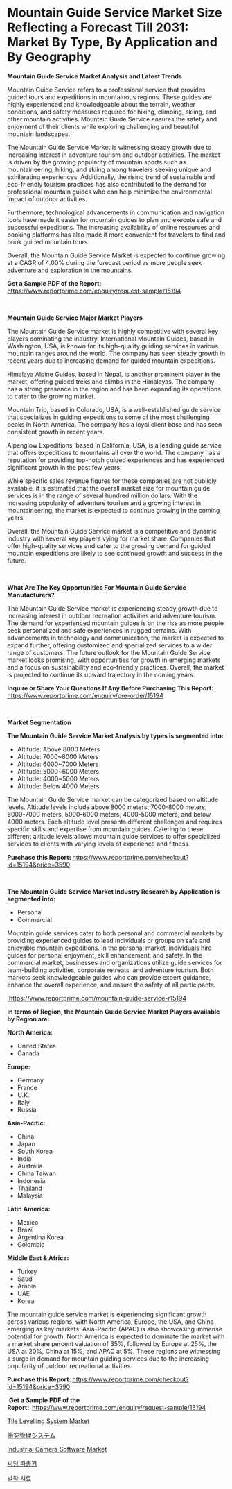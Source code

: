 <p><h1>Mountain Guide Service Market Size Reflecting a Forecast Till 2031: Market By Type, By Application and By Geography</h1></p><p><strong>Mountain Guide Service Market Analysis and Latest Trends</strong></p>
<p><p>Mountain Guide Service refers to a professional service that provides guided tours and expeditions in mountainous regions. These guides are highly experienced and knowledgeable about the terrain, weather conditions, and safety measures required for hiking, climbing, skiing, and other mountain activities. Mountain Guide Service ensures the safety and enjoyment of their clients while exploring challenging and beautiful mountain landscapes.</p><p>The Mountain Guide Service Market is witnessing steady growth due to increasing interest in adventure tourism and outdoor activities. The market is driven by the growing popularity of mountain sports such as mountaineering, hiking, and skiing among travelers seeking unique and exhilarating experiences. Additionally, the rising trend of sustainable and eco-friendly tourism practices has also contributed to the demand for professional mountain guides who can help minimize the environmental impact of outdoor activities.</p><p>Furthermore, technological advancements in communication and navigation tools have made it easier for mountain guides to plan and execute safe and successful expeditions. The increasing availability of online resources and booking platforms has also made it more convenient for travelers to find and book guided mountain tours.</p><p>Overall, the Mountain Guide Service Market is expected to continue growing at a CAGR of 4.00% during the forecast period as more people seek adventure and exploration in the mountains.</p></p>
<p><strong>Get a Sample PDF of the Report:&nbsp;</strong> <a href="https://www.reportprime.com/enquiry/request-sample/15194">https://www.reportprime.com/enquiry/request-sample/15194</a></p>
<p>&nbsp;</p>
<p><strong>Mountain Guide Service Major Market Players</strong></p>
<p><p>The Mountain Guide Service market is highly competitive with several key players dominating the industry. International Mountain Guides, based in Washington, USA, is known for its high-quality guiding services in various mountain ranges around the world. The company has seen steady growth in recent years due to increasing demand for guided mountain expeditions.</p><p>Himalaya Alpine Guides, based in Nepal, is another prominent player in the market, offering guided treks and climbs in the Himalayas. The company has a strong presence in the region and has been expanding its operations to cater to the growing market.</p><p>Mountain Trip, based in Colorado, USA, is a well-established guide service that specializes in guiding expeditions to some of the most challenging peaks in North America. The company has a loyal client base and has seen consistent growth in recent years.</p><p>Alpenglow Expeditions, based in California, USA, is a leading guide service that offers expeditions to mountains all over the world. The company has a reputation for providing top-notch guided experiences and has experienced significant growth in the past few years.</p><p>While specific sales revenue figures for these companies are not publicly available, it is estimated that the overall market size for mountain guide services is in the range of several hundred million dollars. With the increasing popularity of adventure tourism and a growing interest in mountaineering, the market is expected to continue growing in the coming years.</p><p>Overall, the Mountain Guide Service market is a competitive and dynamic industry with several key players vying for market share. Companies that offer high-quality services and cater to the growing demand for guided mountain expeditions are likely to see continued growth and success in the future.</p></p>
<p>&nbsp;</p>
<p><strong>What Are The Key Opportunities For Mountain Guide Service Manufacturers?</strong></p>
<p><p>The Mountain Guide Service market is experiencing steady growth due to increasing interest in outdoor recreation activities and adventure tourism. The demand for experienced mountain guides is on the rise as more people seek personalized and safe experiences in rugged terrains. With advancements in technology and communication, the market is expected to expand further, offering customized and specialized services to a wider range of customers. The future outlook for the Mountain Guide Service market looks promising, with opportunities for growth in emerging markets and a focus on sustainability and eco-friendly practices. Overall, the market is projected to continue its upward trajectory in the coming years.</p></p>
<p><strong>Inquire or Share Your Questions If Any Before Purchasing This Report:</strong> <a href="https://www.reportprime.com/enquiry/pre-order/15194">https://www.reportprime.com/enquiry/pre-order/15194</a></p>
<p>&nbsp;</p>
<p><strong>Market Segmentation</strong></p>
<p><strong>The Mountain Guide Service Market Analysis by types is segmented into:</strong></p>
<p><ul><li>Altitude: Above 8000 Meters</li><li>Altitude: 7000~8000 Meters</li><li>Altitude: 6000~7000 Meters</li><li>Altitude: 5000~6000 Meters</li><li>Altitude: 4000~5000 Meters</li><li>Altitude: Below 4000 Meters</li></ul></p>
<p><p>The Mountain Guide Service market can be categorized based on altitude levels. Altitude levels include above 8000 meters, 7000-8000 meters, 6000-7000 meters, 5000-6000 meters, 4000-5000 meters, and below 4000 meters. Each altitude level presents different challenges and requires specific skills and expertise from mountain guides. Catering to these different altitude levels allows mountain guide services to offer specialized services to clients with varying levels of experience and fitness.</p></p>
<p><strong>Purchase this Report:&nbsp;</strong><a href="https://www.reportprime.com/checkout?id=15194&price=3590">https://www.reportprime.com/checkout?id=15194&price=3590</a></p>
<p>&nbsp;</p>
<p><strong>The Mountain Guide Service Market Industry Research by Application is segmented into:</strong></p>
<p><ul><li>Personal</li><li>Commercial</li></ul></p>
<p><p>Mountain guide services cater to both personal and commercial markets by providing experienced guides to lead individuals or groups on safe and enjoyable mountain expeditions. In the personal market, individuals hire guides for personal enjoyment, skill enhancement, and safety. In the commercial market, businesses and organizations utilize guide services for team-building activities, corporate retreats, and adventure tourism. Both markets seek knowledgeable guides who can provide expert guidance, enhance the overall experience, and ensure the safety of all participants.</p></p>
<p><a href="https://www.reportprime.com/mountain-guide-service-r15194">&nbsp;https://www.reportprime.com/mountain-guide-service-r15194</a></p>
<p><strong>In terms of Region, the Mountain Guide Service Market Players available by Region are:</strong></p>
<p>
    <p> <strong> North America: </strong>
        <ul>
            <li>United States</li>
            <li>Canada</li>
        </ul>
        </p> 
    <p> <strong> Europe: </strong>
        <ul>
            <li>Germany</li>
            <li>France</li>
            <li>U.K.</li>
            <li>Italy</li>
            <li>Russia</li>
        </ul>
        </p> 
    <p> <strong> Asia-Pacific: </strong>
        <ul>
            <li>China</li>
            <li>Japan</li>
            <li>South Korea</li>
            <li>India</li>
            <li>Australia</li>
            <li>China Taiwan</li>
            <li>Indonesia</li>
            <li>Thailand</li>
            <li>Malaysia</li>
        </ul>
        </p> 
    <p> <strong> Latin America: </strong>
        <ul>
            <li>Mexico</li>
            <li>Brazil</li>
            <li>Argentina Korea</li>
            <li>Colombia</li>
        </ul>
        </p> 
    <p> <strong> Middle East & Africa: </strong>
        <ul>
            <li>Turkey</li>
            <li>Saudi</li>
            <li>Arabia</li>
            <li>UAE</li>
            <li>Korea</li>
        </ul>
    </p>
    </p>
<p><p>The mountain guide service market is experiencing significant growth across various regions, with North America, Europe, the USA, and China emerging as key markets. Asia-Pacific (APAC) is also showcasing immense potential for growth. North America is expected to dominate the market with a market share percent valuation of 35%, followed by Europe at 25%, the USA at 20%, China at 15%, and APAC at 5%. These regions are witnessing a surge in demand for mountain guiding services due to the increasing popularity of outdoor recreational activities.</p></p>
<p><strong>Purchase this Report: </strong><a href="https://www.reportprime.com/checkout?id=15194&price=3590">https://www.reportprime.com/checkout?id=15194&price=3590</a></p>
<p>&nbsp;<strong>Get a Sample PDF of the Report:&nbsp;&nbsp;</strong><a href="https://www.reportprime.com/enquiry/request-sample/15194">https://www.reportprime.com/enquiry/request-sample/15194</a></p>
<p><strong></strong></p>
<p><p><a href="https://issuu.com/reportprime-2/docs/tile-levelling-system-market-size-2030.pptx">Tile Levelling System Market</a></p><p><a href="https://github.com/hardee896/Market-Research-Report-List-1/blob/main/843152781476.md">衝突管理システム</a></p><p><a href="https://github.com/JeanneSawayn2023/Market-Research-Report-List-1/blob/main/industrial-camera-software-market.md">Industrial Camera Software Market</a></p><p><a href="https://github.com/sammyUltyylrich9067856/Market-Research-Report-List-1/blob/main/851619175923.md">씨딩 파종기</a></p><p><a href="https://github.com/ConstantinVon/Market-Research-Report-List-1/blob/main/732715575924.md">발작 치료</a></p></p>